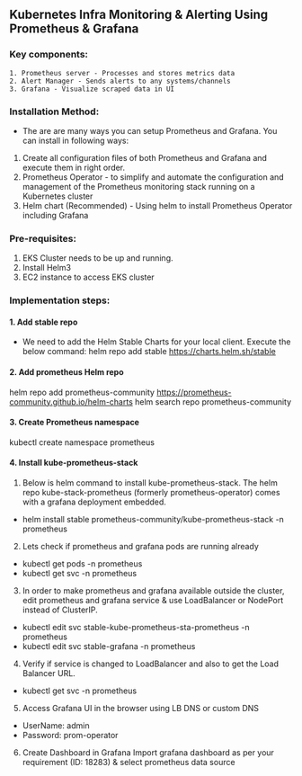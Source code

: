 
## Kubernetes Infra Monitoring & Alerting Using Prometheus & Grafana

### Key components:
    1. Prometheus server - Processes and stores metrics data
    2. Alert Manager - Sends alerts to any systems/channels
    3. Grafana - Visualize scraped data in UI


### Installation Method:
- The are are many ways you can setup Prometheus and Grafana. You can install in following ways:

1. Create all configuration files of both Prometheus and Grafana and execute them in right order.
2. Prometheus Operator - to simplify and automate the configuration and management of the Prometheus monitoring stack running on a Kubernetes cluster
3. Helm chart (Recommended) - Using helm to install Prometheus Operator including Grafana

### Pre-requisites:
1. EKS Cluster needs to be up and running.
2. Install Helm3
3. EC2 instance to access EKS cluster

### Implementation steps:
#### 1. Add stable repo
-  We need to add the Helm Stable Charts for your local client. Execute the below command:
helm repo add stable https://charts.helm.sh/stable

#### 2. Add prometheus Helm repo
helm repo add prometheus-community https://prometheus-community.github.io/helm-charts
helm search repo prometheus-community

#### 3. Create Prometheus namespace
kubectl create namespace prometheus

#### 4. Install kube-prometheus-stack
1. Below is helm command to install kube-prometheus-stack. The helm repo kube-stack-prometheus (formerly prometheus-operator) comes with a grafana deployment embedded.
- helm install stable prometheus-community/kube-prometheus-stack -n prometheus

2. Lets check if prometheus and grafana pods are running already
- kubectl get pods -n prometheus
- kubectl get svc -n prometheus


3. In order to make prometheus and grafana available outside the cluster, edit prometheus and grafana service & use LoadBalancer or NodePort instead of ClusterIP.
- kubectl edit svc stable-kube-prometheus-sta-prometheus -n prometheus
- kubectl edit svc stable-grafana -n prometheus

4. Verify if service is changed to LoadBalancer and also to get the Load Balancer URL.
- kubectl get svc -n prometheus

5. Access Grafana UI in the browser using LB DNS or custom DNS
- UserName: admin
- Password: prom-operator

6. Create Dashboard in Grafana
Import grafana dashboard as per your requirement (ID: 18283) & select prometheus data source
